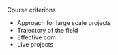 Course criterions 
- Approach for large scale projects 
- Trajectory of the field 
- Effective com
- Live projects 